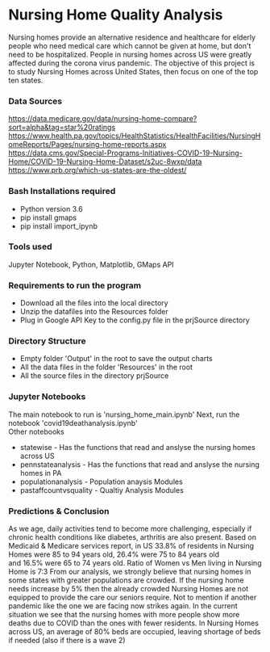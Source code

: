 # Nursing Home Quality Analysis
Nursing homes provide an alternative residence and healthcare for elderly people who need medical care which cannot be given at home, but don't need to be hospitalized. People in nursing homes across US were greatly affected during the corona virus pandemic. The objective of this project is to study Nursing Homes across United States, then focus on one of the top ten states.

### Data Sources
https://data.medicare.gov/data/nursing-home-compare?sort=alpha&tag=star%20ratings
https://www.health.pa.gov/topics/HealthStatistics/HealthFacilities/NursingHomeReports/Pages/nursing-home-reports.aspx
https://data.cms.gov/Special-Programs-Initiatives-COVID-19-Nursing-Home/COVID-19-Nursing-Home-Dataset/s2uc-8wxp/data
https://www.prb.org/which-us-states-are-the-oldest/

### Bash Installations required
* Python version 3.6
* pip install gmaps
* pip install import_ipynb

### Tools used
Jupyter Notebook, Python, Matplotlib, GMaps API
 
### Requirements to run the program
* Download all the files into the local directory
* Unzip the datafiles into the Resources folder 
* Plug in Google API Key to the config.py file in the prjSource directory    
    
### Directory Structure
* Empty folder 'Output' in the root to save the output charts
* All the data files in the folder 'Resources' in the root
* All the source files in the directory prjSource
 
### Jupyter Notebooks
The main notebook to run is 'nursing_home_main.ipynb'
Next, run the notebook 'covid19deathanalysis.ipynb'    
Other notebooks
* statewise - Has the functions that read and anslyse the nursing homes across US
* pennstateanalysis  -  Has the functions that read and anslyse the nursing homes in PA
* populationanalysis -  Population anaysis Modules
* pastaffcountvsquality - Qualtiy Analysis Modules

    
### Predictions & Conclusion
As we age, daily activities tend to become more challenging, especially if chronic health conditions like diabetes, arthritis are also present. Based on Medicaid & Medicare services report, in US 33.8% of residents in Nursing Homes were 85 to 94 years old, 26.4% were 75 to 84 years old and 16.5% were 65 to 74 years old.
Ratio of Women vs Men living in Nursing Home is 7:3
From our analysis, we strongly believe that nursing homes in some states with greater populations are crowded.
If the nursing home needs increase by 5% then the already crowded Nursing Homes are not equipped to provide the care our seniors require. Not to mention if another pandemic like the one we are facing now strikes again.
In the current situation we see that the nursing homes with more people show more deaths due to COVID than the ones with fewer residents.
In Nursing Homes across US, an average of 80% beds are occupied, leaving shortage of beds if needed (also if there is a wave 2) 




